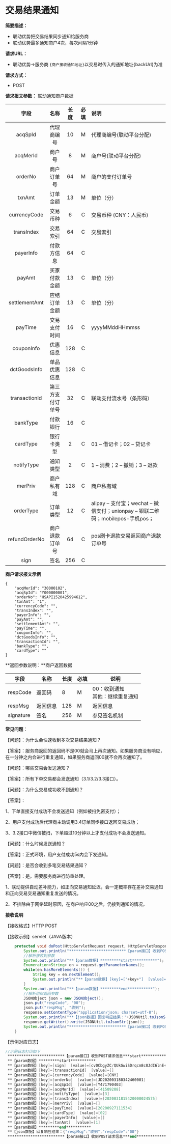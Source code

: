 # 交易结果通知

**简要描述：** 
- 联动优势把交易结果同步通知给服务商
- 联动优势最多通知商户4次，每次间隔1分钟

**请求URL：** 
- 联动优势->服务商
`{商户接收通知地址}`以交易时传入的通知地址{backUrl}为准

**请求方式：**

- POST 

**请求报文参数：** 联动通知商户数据

|   字段   |      名称      | 长度 | 必填 | 说明                               |
| :------: | :------------: | :--: | :--: | :--------------------------------- |
| acqSpId  |   代理商编号   |  10  |  M   | 代理商编号(联动平台分配)           |
| acqMerId |     商户号     |  8   |  M   | 商户号(联动平台分配)               |
| orderNo  |   商户订单号   |  64  |  M   | 商户的支付订单号 |
|  txnAmt  |    订单金额    |  13  |  M   | 单位（分）                         |
|currencyCode|    交易币种  |  6   |  C   | 交易币种  (CNY：人民币)      |
|transIndex|    交易索引    |  64  |  C   | 交易索引                           |
| payerInfo|    付款方信息  |  64  |  C   |                          |
|  payAmt  |    买家付款金额|  13  |  C   | 单位（分）                         |
|settlementAmt| 应结订单金额|  13  |  C   | 单位（分）                         |
|  payTime |    交易支付时间|  16  |  C   | yyyyMMddHHmmss                     |
|couponInfo|    优惠信息    |  128 |  C   |                          |
|dctGoodsInfo| 单品优惠信息 |  128 |  C   |                          |
|transactionId|第三方支付订单号|32 |  C   | 联动支付流水号（条形码）      |
|bankType  |   付款银行     |   16 |  C   |                          |
|cardType  |   银行卡类型   |  2   |  C   |01 – 借记卡；02 – 贷记卡  |
|notifyType  |   通知类型   |  2   |  C   |1 – 消费；2 – 撤销；3 – 退款  |
|merPriv  |   商户私有域   |  128   |  C   |商户私有域  |
|orderType  |   订单类型   |  12   |  C   | alipay – 支付宝；wechat – 微信支付；unionpay – 银联二维码；mobilepos-手机pos；|
| refundOrderNo  |   商户退款订单号   |  64  |  C   | pos刷卡退款交易返回商户退款订单号 |
|sign  |   签名   |  256   |  C   |  |

 **商户请求报文示例**

```application/x-www-form-urlencoded
{
	"acqMerId": "30000102",
	"acqSpId": "Y000000001",
	"orderNo": "HSAPI1520425994612",
	"txnAmt": "1",
	"currencyCode": "",
	"transIndex": "",
	"payerInfo": "",
	"payAmt": "",
	"settlementAmt": "",
	"payTime": "",
	"couponInfo": "",
	"dctGoodsInfo": "",
	"transactionId": "",
	"bankType": "",
	"cardType": ""
}
```

 **返回参数说明：**商户返回数据

| 字段      | 名称     | 长度 | 必填 | 说明                                 |
| --------- | -------- | ---- | ---- | ------------------------------------ |
| respCode  | 返回码   | 8    | M    | 00：收到通知<br />其他：继续重复通知 |
| respMsg   | 返回信息 | 128  | M    | 返回信息                             |
| signature | 签名     | 256  | M    | 参见签名机制                         |

**常见问题**：

【问题】：为什么会快速收到多次交易结果通知？

【答案】：服务商返回的返回码不是00就会马上再次通知。如果服务商没有响应，在一分钟之内会进行重复通知，如果服务商返回00就不会再次通知了。



【问题】：哪些交易会发送通知？

【答案】：所有下单交易都会发送通知（3.1/3.2/3.3接口）。



【问题】：为什么交易成功收不到通知？

【答案】：

1、下单直接支付成功不会发送通知（例如被扫免密支付）；

2、用户支付成功后代理商主动调用3.4订单同步接口返回交易成功；

3、3.2接口中微信被扫，下单超过10分钟以上才支付成功不会发送通知。



【问题】：什么时候发送通知？

【答案】：正式环境，用户支付成功5s内会下发通知。



【问题】：是否会收到多笔交易结果通知？

【答案】：是。需要服务商进行防重处理。

1、联动提供自动差补能力，如正向交易通知延迟，会一定概率存在差补交易通知和正向交易交易通知重复发送的情况。

2、不排除由于网络延时原因，在商户响应00之后，仍接到通知的情况。





**接收说明**

【接收格式】HTTP   POST

【接收示例】servlet（JAVA版本）

```java
	protected void doPost(HttpServletRequest request, HttpServletResponse response) throws ServletException, IOException {
		System.out.println("*************************【param接口】收到POST请求信息***start**************************");
        //解析接收到参数
		System.out.println("**【param数据】*********start***********");
		Enumeration<String> en = request.getParameterNames();
		while(en.hasMoreElements()) {
			String key = en.nextElement();
			System.out.println("**【param数据】[key]=["+key+"]  [value]=["+URLDecoder.decode(request.getParameter(key))+"]");
		}
		System.out.println("**【param数据】*********end***********");
        //解析组织返回参数
		JSONObject json = new JSONObject();
		json.put("respCode", "00");
		json.put("respMsg", "收到");
		response.setContentType("application/json; charset=utf-8");
		System.out.println("**【json数据】回复响应结果："+JSONUtil.toJsonStr(json));
	    response.getWriter().write(JSONUtil.toJsonStr(json));
		System.out.println("*************************【param接口】收到POST请求信息***end**************************");
	}                                                                                                                          
```

【示例对应日志】

```verilog
//示例日志打印如下
 *************************【param接口】收到POST请求信息***start**************************
 **【param数据】*********start***********                                            
 **【param数据】[key]=[sign]  [value]=[cv0CbgyZC/QUkGwiSDrqcm8c8JdI6lnE+yT6RPvoFyYbKYAKJkxdhsrtXQDklpJ3Uq7ZSFB7o0M9MtFkzla5pv3fzCwt9WkRxaqBNzYiDYLuvSUaCtWUPHWGBn8pPeDnnvdxUla9jNZdp60FtpKO9+Oxo2xny8+QoND5ZKEGJEY=]
 **【param数据】[key]=[transactionId]  [value]=[]
 **【param数据】[key]=[currencyCode]  [value]=[CNY] 
 **【param数据】[key]=[orderNo]  [value]=[JD202003180342460001] 
 **【param数据】[key]=[acqSpId]  [value]=[Y471790403] 
 **【param数据】[key]=[acqMerId]  [value]=[41509208]  
 **【param数据】[key]=[notifyType]  [value]=[3]   
 **【param数据】[key]=[transIndex]  [value]=[2020031815420000024575]
 **【param数据】[key]=[merPriv]  [value]=[]    
 **【param数据】[key]=[payTime]  [value]=[20200927111534]     
 **【param数据】[key]=[cardType]  [value]=[02]     
 **【param数据】[key]=[payerInfo]  [value]=[]   
 **【param数据】[key]=[txnAmt]  [value]=[1]    
 **【param数据】*********end***********   
 **【json数据】回复响应结果：{"respMsg":"收到","respCode":"00"}  
 *************************【param接口】收到POST请求信息***end**************************   
```

